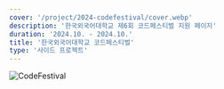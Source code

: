 ```yaml
---
cover: '/project/2024-codefestival/cover.webp'
description: '한국외국어대학교 제6회 코드페스티벌 지원 페이지'
duration: '2024.10. - 2024.10.'
title: '한국외국어대학교 코드페스티벌'
type: '사이드 프로젝트'
---
```


![CodeFestival](/project/2024-codefestival/cover.webp)
